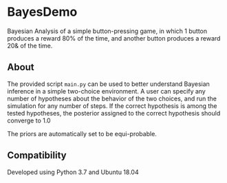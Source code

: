 
# BayesDemo

Bayesian Analysis of a simple button-pressing game, in which 1 button produces a reward 80% of the time,
and another button produces a reward 20& of the time.


## About

The provided script `main.py` can be used to better understand Bayesian inference in a simple two-choice environment.
A user can specify any number of hypotheses about the behavior of the two choices, and run the simulation for any number of steps.
If the correct hypothesis is among the tested hypotheses, the posterior assigned to the correct hypothesis should converge to 1.0

The priors are automatically set to be equi-probable.

## Compatibility

Developed using Python 3.7 and Ubuntu 18.04